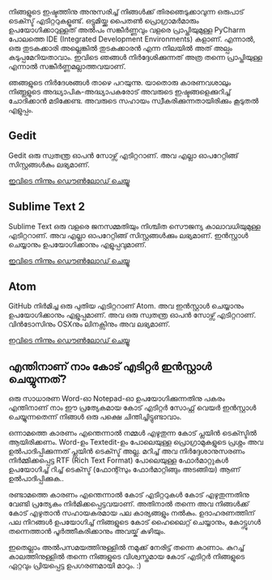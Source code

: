 നിങ്ങളുടെ ഇഷ്ടത്തിനു അനുസരിച്ച് നിങ്ങള്‍ക്ക് തിരഞെടുക്കാവുന്ന ഒരുപാട് ടെക്സ്ട് എടിറ്ററുകളൂണ്ട്. ഒട്ടുമിയ്ക്ക പൈതണ്‍ പ്രൊഗ്രാമര്‍മാരും ഉപയോഗിക്കാറുള്ളത് അല്‍പ‌ം സങ്കീര്‍ണ്ണവും വളരെ പ്രാപ്തിയുമുള്ള PyCharm പോലത്തെ IDE (Integrated Development Environments) കളാണ്. എന്നാല്‍, ഒരു തുടകക്കാരി അല്ലെങ്കില്‍ തുടകക്കാരന്‍ എന്ന നിലയില്‍ അത് അല്പം കടുപ്പമേറിയതാവാം. ഇവിടെ ഞങ്ങള്‍ നിര്‍ദ്ദേശിക്കുന്നത് അത്ര തന്നെ പ്രാപ്തിയുള്ള എന്നാല്‍ സങ്കീര്‍ണ്ണമല്ലാത്തവയാണ്.

ഞങ്ങളുടെ നിര്‍ദേശങ്ങള്‍ താഴെ പറയുന്നു. യാതൊരു കാരണവശാലും നിങ്ങ്ലളുടെ അദ്ധ്യാപിക-അദ്ധ്യാപകരോട് അവരുടെ ഇഷ്ടങ്ങളെക്കുറിച്ച് ചോദിക്കാന്‍ മടിക്കേണ്ട. അവരുടെ സഹായം സ്വീകരിക്കുന്നതായിരിക്കും കൂടുതല്‍ എളുപ്പം.

## Gedit

Gedit ഒരു സ്വതന്ത്ര ഓപന്‍ സോഴ്സ് എടിറ്ററാണ്. അവ എല്ലാ ഓപറേറ്റിങ്ങ്‌ സിസ്റ്റങ്ങള്‍കും ലഭ്യമാണ്.

[ഇവിടെ നിന്നും ഡൌണ്‍ലോഡ് ചെയ്യൂ](https://wiki.gnome.org/Apps/Gedit#Download)

## Sublime Text 2

Sublime Text ഒരു വളരെ ജനസമ്മതിയും നിശ്ചിത സൌജന്യ കാലാവധിയുമുള്ള എടിറ്ററാണ്. അവ എല്ലാ ഓപറേറ്റിങ്ങ്‌ സിസ്റ്റങ്ങള്‍ക്കും ലഭ്യമാണ്. ഇന്‍സ്റ്റാള്‍ ചെയ്യാനും ഉപയോഗിക്കാനും എളുപ്പവുമാണ്.

[ഇവിടെ നിന്നും ഡൌണ്‍ലോഡ് ചെയ്യൂ](http://www.sublimetext.com/2)

## Atom

GitHub നിര്‍മിച്ച ഒരു പുതിയ എടിറ്ററാണ് Atom. അവ ഇന്‍സ്റ്റാള്‍ ചെയ്യാനും ഉപയോഗിക്കാനും എളുപ്പമാണ്. അവ ഒരു സ്വതന്ത്ര ഓപന്‍ സോഴ്സ് എടിറ്ററാണ്. വിന്‍ടോസിനും OSXനും ലിനക്സിനും അവ ലഭ്യമാണ്.

[ഇവിടെ നിന്നും ഡൌണ്‍ലോഡ് ചെയ്യൂ](https://atom.io/)

## എന്തിനാണ് നാം കോട് എടിറ്റര്‍ ഇന്‍സ്റ്റാള്‍ ചെയ്യുന്നത്?

ഒരു സാധാരണ Word-ഓ Notepad-ഓ ഉപയോഗിക്കുന്നതിനു പകരം എന്തിനാണ് നാം ഈ പ്രത്യേകമായ കോട് എടിറ്റര്‍ സോഫ്റ്റ് വെയര്‍ ഇന്‍സ്റ്റാള്‍ ചെയ്യുന്നതെന്ന് നിങ്ങള്‍ ഒരു പക്ഷെ ചിന്തിച്ചിട്ടുണ്ടാവാം.

ഒന്നാമത്തെ കാരണം എന്തെന്നാല്‍ നമ്മള്‍ എഴുതുന്ന കോട് പ്ലയിന്‍ ടെക്സ്ടില്‍ ആയിരിക്കണം. Word-ഉം Textedit-ഉം പോലെയുള്ള പ്രൊഗ്രാമുകളുടെ പ്രശ്നം അവ ഉല്‍പാദിപ്പിക്കുന്നത് പ്ലയിന്‍ ടെക്സ്ട് അല്ല. മറിച്ച് അവ നിര്‍ദ്ദേശാനുസരണം നിര്‍മ്മിക്കപ്പെട്ട RTF (Rich Text Format) പോലെയുള്ള ഫോര്‍മാറ്റുകള്‍ ഉപയോഗിച്ച് റിച്ച് ടെക്സ്ട് (ഫോന്റ്സും ഫോര്‍മാറ്റിങ്ങും അടങ്ങിയ) ആണ് ഉല്‍പാദിപ്പിക്കുക..

രണ്ടാമത്തെ കാരണം എന്തെന്നാല്‍ കോട് എടിറ്ററുകള്‍ കോട് എഴുതുന്നതിനു വേണ്ടി പ്രത്യേകം നിര്‍മിക്കപ്പെട്ടവയാണ്. അതിനാല്‍ തന്നെ അവ നിങ്ങള്‍ക്ക് കോട് എഴുതാന്‍ സഹായകരമായ പല കാര്യങ്ങളും നല്‍കും. ഉദാഹരണത്തിന് പല നിറങ്ങള്‍ ഉപയോഗിച്ച് നിങ്ങളുടെ കോട് ഹൈലൈറ്റ് ചെയ്യാനും, കോട്ട്സുഗള്‍ തന്നെത്താന്‍ പൂര്‍ത്തീകരിക്കാനും അവയ്ക് കഴിയും.

ഇതെല്ലാം അല്‍പസമയത്തിനുള്ളില്‍ നമുക്ക് നേരിട്ട് തന്നെ കാണാം. കുറച്ച് കാലത്തിനുള്ളില്‍ തന്നെ നിങ്ങളുടെ വിശ്വസ്തമായ കോട് എടിറ്റര്‍ നിങ്ങളുടെ ഏറ്റവും പ്രിയപ്പെട്ട ഉപഗരണമായി മാറും. :)